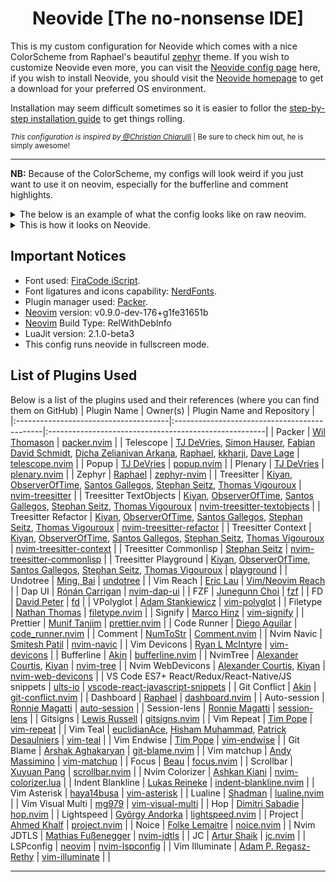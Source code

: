 <h1 align="center"> Neovide [The no-nonsense IDE] </h1>

This is my custom configuration for Neovide which comes with a nice ColorScheme from Raphael's beautiful [zephyr](https://github.com/glepnir/zephyr-nvim) theme. If you wish to customize Neovide even more, you can visit the [Neovide config page](https://neovide.dev/configuration.html) here, if you wish to install Neovide, you should visit the [Neovide homepage](https://neovide.dev/) to get a download for your preferred OS environment.

Installation may seem difficult sometimes so it is easier to follor the [step-by-step installation guide](https://neovide.dev/installation.html) to get things rolling.

<sub><i>This configuration is inspired by<a href="https://github.com/ChristianChiarulli" title="Christian Chiarulli: The builder of LunarVim, Zap and Node-Tech"> @Christian Chiarulli</a> </i> | Be sure to check him out, he is simply awesome!</sub>

---

**NB:** Because of the ColorScheme, my configs will look weird if you just want to use it on neovim, especially for the bufferline and comment highlights.

<details>
  <summary>The below is an example of what the config looks like on raw neovim.</summary>

  ![Screenshot from 2023-01-14 08-46-12](https://user-images.githubusercontent.com/9804780/212464072-26e8fc16-e3b4-4045-9dc5-f5d983937e4f.png)
</details>

<details>
  <summary>This is how it looks on Neovide.</summary>

  ![Screenshot from 2023-01-14 08-47-23](https://user-images.githubusercontent.com/9804780/212464125-c328d688-7106-4778-a7ae-2ab923212425.png)
</details>


## Important Notices

- Font used: [FiraCode iScript](https://github.com/kencrocken/FiraCodeiScript).
- Font ligatures and icons capability: [NerdFonts](https://github.com/ryanoasis/nerd-fonts).
- Plugin manager used: [Packer](https://github.com/wbthomason/packer.nvim).
- [Neovim](https://github.com/neovim/neovim/wiki/Installing-Neovim) version: v0.9.0-dev-176+g1fe31651b
- [Neovim](https://github.com/neovim/neovim/wiki/Installing-Neovim) Build Type: RelWithDebInfo
- LuaJit version: 2.1.0-beta3
- This config runs neovide in fullscreen mode.

## List of Plugins Used

Below is a list of the plugins used and their references (where you can find them on GitHub)
| Plugin Name                           | Owner(s)                                    | Plugin Name and Repository                            |
|:--------------------------------------|:---------------------------------------------|:------------------------------------------------------|
| Packer                                | [Wil Thomason](https://github.com/wbthomason)  | [packer.nvim](https://github.com/wbthomason/packer.nvim) |
| Telescope                             | [TJ DeVries](https://github.com/tjdevries), [Simon Hauser](https://github.com/Conni2461), [Fabian David Schmidt](https://github.com/fdschmidt93), [Dicha Zelianivan Arkana](https://github.com/elianiva), [Raphael](https://github.com/glepnir), [kkharji](https://github.com/kkharji), [Dave Lage](https://github.com/rockerBOO) | [telescope.nvim](https://github.com/nvim-telescope/telescope.nvim) |
| Popup                                 | [TJ DeVries](https://github.com/tjdevries)   | [popup.nvim](https://github.com/nvim-lua/popup.nvim)  |
| Plenary                               | [TJ DeVries](https://github.com/tjdevries)   | [plenary.nvim](https://github.com/nvim-lua/plenary.nvim) |
| Zephyr                                | [Raphael](https://github.com/glepnir)        | [zephyr-nvim](https://github.com/glepnir/zephyr-nvim) |
| Treesitter                            | [Kiyan](https://github.com/kyazdani42), [ObserverOfTime](https://github.com/ObserverOfTime), [Santos Gallegos](https://github.com/stsewd), [Stephan Seitz](https://github.com/theHamsta), [Thomas Vigouroux](https://github.com/vigoux) | [nvim-treesitter](https://github.com/nvim-treesitter/nvim-treesitter) |
| Treesitter TextObjects                | [Kiyan](https://github.com/kyazdani42), [ObserverOfTime](https://github.com/ObserverOfTime), [Santos Gallegos](https://github.com/stsewd), [Stephan Seitz](https://github.com/theHamsta), [Thomas Vigouroux](https://github.com/vigoux) | [nvim-treesitter-textobjects](https://github.com/nvim-treesitter/nvim-treesitter-textobjects) |
| Treesitter Refactor                   | [Kiyan](https://github.com/kyazdani42), [ObserverOfTime](https://github.com/ObserverOfTime), [Santos Gallegos](https://github.com/stsewd), [Stephan Seitz](https://github.com/theHamsta), [Thomas Vigouroux](https://github.com/vigoux) | [nvim-treesitter-refactor](https://github.com/nvim-treesitter/nvim-treesitter-refactor) |
| Treesitter Context                    | [Kiyan](https://github.com/kyazdani42), [ObserverOfTime](https://github.com/ObserverOfTime), [Santos Gallegos](https://github.com/stsewd), [Stephan Seitz](https://github.com/theHamsta), [Thomas Vigouroux](https://github.com/vigoux) | [nvim-treesitter-context](https://github.com/nvim-treesitter/nvim-treesitter-context) |
| Treesitter Commonlisp                 | [Stephan Seitz](https://github.com/theHamsta) | [nvim-treesitter-commonlisp](https://github.com/theHamsta/nvim-treesitter-commonlisp) |
| Treesitter Playground                 | [Kiyan](https://github.com/kyazdani42), [ObserverOfTime](https://github.com/ObserverOfTime), [Santos Gallegos](https://github.com/stsewd), [Stephan Seitz](https://github.com/theHamsta), [Thomas Vigouroux](https://github.com/vigoux) | [playground](https://github.com/nvim-treesitter/playground) |
| Undotree                              | [Ming, Bai](https://github.com/mbbill)         | [undotree](https://github.com/mbbill/undotree)         |
| Vim Reach                             | [Eric Lau](https://github.com/ericglau)        | [Vim/Neovim Reach](https://github.com/ericglau/vim-reach) |
| Dap UI                                | [Rónán Carrigan](https://github.com/rcarriga)  | [nvim-dap-ui](https://github.com/rcarriga/nvim-dap-ui) |
| FZF                                   | [Junegunn Choi](https://github.com/junegunn)   | [fzf](https://github.com/junegunn/fzf)                       |
| FD                                    | [David Peter](https://github.com/sharkdp)      | [fd](https://github.com/sharkdp/fd)                         |
| VPolyglot                             | [Adam Stankiewicz](https://github.com/sheerun) | [vim-polyglot](https://github.com/sheerun/vim-polyglot)       |
| Filetype                              | [Nathan Thomas](https://github.com/nathom)     | [filetype.nvim](https://github.com/nathom/filetype.nvim)      |
| Signify                               | [Marco Hinz](https://github.com/mhinz)         | [vim-signify](https://github.com/mhinz/vim-signify)          |
| Prettier                              | [Munif Tanjim](https://github.com/MunifTanjim)  | [prettier.nvim](https://github.com/MunifTanjim/prettier.nvim) |
| Code Runner                           | [Diego Aguilar](https://github.com/CRAG666)    | [code_runner.nvim](https://github.com/CRAG666/code_runner.nvim) |
| Comment                               | [NumToStr](https://github.com/numToStr)         | [Comment.nvim](https://github.com/numToStr/Comment.nvim)       |
| Nvim Navic                            | [Smitesh Patil](https://github.com/SmiteshP)    | [nvim-navic](https://github.com/SmiteshP/nvim-navic)          |
| Vim Devicons                          | [Ryan L McIntyre](https://github.com/ryanoasis) | [vim-devicons](https://github.com/ryanoasis/vim-devicons)      |
| Bufferline                            | [Akin](https://github.com/akinsho)              | [bufferline.nvim](https://github.com/akinsho/bufferline.nvim)  |
| NvimTree                              | [Alexander Courtis](https://github.com/alex-courtis), [Kiyan](https://github.com/kyazdani42) | [nvim-tree](https://github.com/nvim-tree/nvim-tree.lua) |
| Nvim WebDevicons                      | [Alexander Courtis](https://github.com/alex-courtis), [Kiyan](https://github.com/kyazdani42) | [nvim-web-devicons](https://github.com/nvim-tree/nvim-web-devicons) |
| VS Code ES7+ React/Redux/React-Native/JS snippets | [ults-io](https://github.com/ults-io) | [vscode-react-javascript-snippets](https://github.com/ults-io/vscode-react-javascript-snippets) |
| Git Conflict                          | [Akin](https://github.com/akinsho)              | [git-conflict.nvim](https://github.com/akinsho/git-conflict.nvim) |
| Dashboard                             | [Raphael](https://github.com/glepnir)           | [dashboard.nvim](https://github.com/glepnir/dashboard-nvim)       |
| Auto-session                          | [Ronnie Magatti](https://github.com/rmagatti)   | [auto-session](https://github.com/rmagatti/auto-session)          |
| Session-lens                          | [Ronnie Magatti](https://github.com/rmagatti)   | [session-lens](https://github.com/rmagatti/session-lens)          |
| Gitsigns                              | [Lewis Russell](https://github.com/lewis6991)   | [gitsigns.nvim](https://github.com/lewis6991/gitsigns.nvim)       |
| Vim Repeat                            | [Tim Pope](https://github.com/tpope)           | [vim-repeat](https://github.com/tpope/vim-repeat)                 |
| Vim Teal                              | [euclidianAce](https://github.com/euclidianAce), [Hisham Muhammad](https://github.com/hishamhm), [Patrick Desaulniers](https://github.com/pdesaulniers) | [vim-teal](https://github.com/teal-language/vim-teal) |
| Vim Endwise                           | [Tim Pope](https://github.com/tpope)           | [vim-endwise](https://github.com/tpope/vim-endwise)               |
| Git Blame                             | [Arshak Aghakaryan](https://github.com/f-person) | [git-blame.nvim](https://github.com/f-person/git-blame.nvim)     |
| Vim matchup                           | [Andy Massimino](https://github.com/andymass)   | [vim-matchup](https://github.com/andymass/vim-matchup)            |
| Focus                                 | [Beau](https://github.com/beauwilliams)          | [focus.nvim](https://github.com/beauwilliams/focus.nvim)          |
| Scrollbar                             | [Xuyuan Pang](https://github.com/Xuyuanp)       | [scrollbar.nvim](https://github.com/Xuyuanp/scrollbar.nvim)       |
| Nvim Colorizer                        | [Ashkan Kiani](https://github.com/norcalli)      | [nvim-colorizer.lua](https://github.com/norcalli/nvim-colorizer.lua) |
| Indent Blankline                      | [Lukas Reineke](https://github.com/lukas-reineke) | [indent-blankline.nvim](https://github.com/lukas-reineke/indent-blankline.nvim) |
| Vim Asterisk                          | [haya14busa](https://github.com/haya14busa)      | [vim-asterisk](https://github.com/haya14busa/vim-asterisk)        |
| Lualine                               | [Shadman](https://github.com/shadmansaleh)        | [lualine.nvim](https://github.com/nvim-lualine/lualine.nvim)      |
| Vim Visual Multi                      | [mg979](https://github.com/mg979)                | [vim-visual-multi](https://github.com/mg979/vim-visual-multi)     |
| Hop                                   | [Dimitri Sabadie](https://github.com/phaazon)     | [hop.nvim](https://github.com/phaazon/hop.nvim)                 |
| Lightspeed                            | [György Andorka](https://github.com/ggandor)     | [lightspeed.nvim](https://github.com/ggandor/lightspeed.nvim)     |
| Project                               | [Ahmed Khalf](https://github.com/ahmedkhalf)      | [project.nvim](https://github.com/ahmedkhalf/project.nvim)        |
| Noice                                 | [Folke Lemaitre](https://github.com/folke)       | [noice.nvim](https://github.com/folke/noice.nvim)                |
| Nvim JDTLS                            | [Mathias Fußenegger](https://github.com/mfussenegger) | [nvim-jdtls](https://github.com/mfussenegger/nvim-jdtls)      |
| JC                                    | [Artur Shaik](https://github.com/artur-shaik)     | [jc.nvim](https://github.com/artur-shaik/jc.nvim)                 |
| LSPconfig                             | [neovim](https://github.com/orgs/neovim/people)    | [nvim-lspconfig](https://github.com/neovim/nvim-lspconfig)        |
| Vim Illuminate                        | [Adam P. Regasz-Rethy](https://github.com/RRethy) | [vim-illuminate](https://github.com/RRethy/vim-illuminate)       |
| 



---
